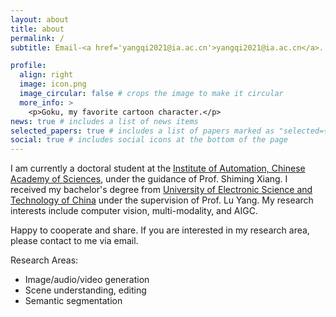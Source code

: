 ```yaml
---
layout: about
title: about
permalink: /
subtitle: Email-<a href='yangqi2021@ia.ac.cn'>yangqi2021@ia.ac.cn</a>. Address-Beijing, China

profile:
  align: right
  image: icon.png
  image_circular: false # crops the image to make it circular
  more_info: >
    <p>Goku, my favorite cartoon character.</p>
news: true # includes a list of news items
selected_papers: true # includes a list of papers marked as "selected={true}"
social: true # includes social icons at the bottom of the page
---
```


I am currently a doctoral student at the [Institute of Automation, Chinese Academy of Sciences](http://www.ia.cas.cn/), under the guidance of Prof. Shiming Xiang. I received my bachelor's degree from [University of Electronic Science and Technology of China](https://www.uestc.edu.cn/) under the supervision of Prof. Lu Yang. My research interests include computer vision, multi-modality, and AIGC.

Happy to cooperate and share. If you are interested in my research area, please contact to me via email.

Research Areas:

- Image/audio/video generation
- Scene understanding, editing
- Semantic segmentation
